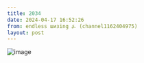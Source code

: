 ```yaml
---
title: 2034
date: 2024-04-17 16:52:26
from: endless шизing ⍼ (channel1162404975)
layout: post
---
```


![image](photos/photo_315@17-04-2024_16-52-26.jpg)


